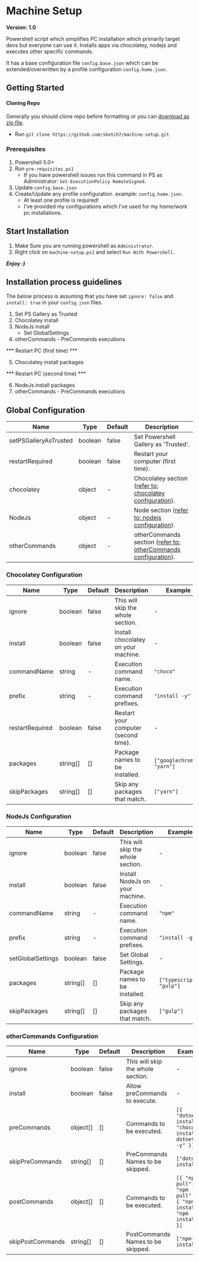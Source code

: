 # Machine Setup
**Version: 1.0**

Powershell script which simplifies PC installation which primarily target devs but everyone can use it. Installs apps via chocolatey, nodejs and executes other specific commands.

It has a base configuration file `config.base.json` which can be extended/overwritten by a profile configuration `config.home.json`.

## Getting Started

#### Cloning Repo
Generally you should clone repo before formatting or you can [download as zip file](https://github.com/sketch7/machine-setup/archive/master.zip).

- Run `git clone https://github.com/sketch7/machine-setup.git`

### Prerequisites

1. Powershell 5.0+ 
2. Run `pre-requisites.ps1`
    * If you have powershell issues run this command in PS as Administrator: `Set-ExecutionPolicy RemoteSigned`.
3. Update `config.base.json`
4. Create/Update any profile configuration. example: `config.home.json`.
    * At least one profile is required!
    * I've provided my configurations which I've used for my home/work pc installations.

## Start Installation

1. Make Sure you are running powershell as `Administrator`.
2. Right click on `machine-setup.ps1` and select `Run With Powershell`.

***Enjoy :)***

## Installation process guidelines
The below process is assuming that you have set `ignore: false` and `install: true` in your `config.json` files.
1. Set PS Gallery as Trusted
2. Chocolatey install
3. NodeJs install
    * Set GlobalSettings
4. otherCommands - PreCommands executions

*** Restart PC (first time) ***

5. Chocolatey install packages

*** Restart PC (second time) ***

6. NodeJs install packages
7. otherCommands - PreCommands executions

## Global Configuration
| Name                  | Type    | Default | Description                                                                                    |
|-----------------------|---------|---------|------------------------------------------------------------------------------------------------|
| setPSGalleryAsTrusted | boolean | false   | Set Powershell Gallery as 'Trusted'.                                                           |
| restartRequired       | boolean | false   | Restart your computer (first time).                                                            |
| chocolatey            | object  | -       | Chocolatey section ([refer to: chocolatey configuration](#chocolatey-configuration)).          |
| NodeJs                | object  | -       | Node section ([refer to: nodejs configuration](#nodejs-configuration)).                        |
| otherCommands         | object  | -       | otherCommands section ([refer to: otherCommands configuration](#othercommands-configuration)). |

### Chocolatey Configuration
| Name            | Type     | Default | Description                          | Example                    |
|-----------------|----------|---------|--------------------------------------|----------------------------|
| ignore          | boolean  | false   | This will skip the whole section.    | -                          |
| install         | boolean  | false   | Install chocolatey on your machine.  | -                          |
| commandName     | string   | -       | Execution command name.              | `"choco"`                  |
| prefix          | string   | -       | Execution command prefixes.          | `"install -y"`             |
| restartRequired | boolean  | false   | Restart your computer (second time). | -                          |
| packages        | string[] | []      | Package names to be installed.       | `["googlechrome", "yarn"]` |
| skipPackages    | string[] | []      | Skip any packages that match.        | `["yarn"]`                 |

### NodeJs Configuration
| Name              | Type     | Default | Description                       | Example                  |
|-------------------|----------|---------|-----------------------------------|--------------------------|
| ignore            | boolean  | false   | This will skip the whole section. | -                        |
| install           | boolean  | false   | Install NodeJs on your machine.   | -                        |
| commandName       | string   | -       | Execution command name.           | `"npm"`                  |
| prefix            | string   | -       | Execution command prefixes.       | `"install -g"`           |
| setGlobalSettings | boolean  | false   | Set Global Settings.              | -                        |
| packages          | string[] | []      | Package names to be installed.    | `["typescript", "gulp"]` |
| skipPackages      | string[] | []      | Skip any packages that match.     | `["gulp"]`               |

### otherCommands Configuration
| Name             | Type     | Default | Description                       | Example                                                          |
|------------------|----------|---------|-----------------------------------|------------------------------------------------------------------|
| ignore           | boolean  | false   | This will skip the whole section. | -                                                                |
| install          | boolean  | false   | Allow preCommands to execute.     | -                                                                |
| preCommands      | object[] | []      | Commands to be executed.          | `[{ "dotnet-install": "choco install dotnet4.6 -y" }]`           |
| skipPreCommands  | string[] | []      | PreCommands Names to be skipped.  | `["dotnet-install"]`                                             |
| postCommands     | object[] | []      | Commands to be executed.          | `[{ "npm-pull": "npm pull" }, { "npm-install": "npm install" }]` |
| skipPostCommands | string[] | []      | PostCommands Names to be skipped. | `["npm-install"]`                                                |
